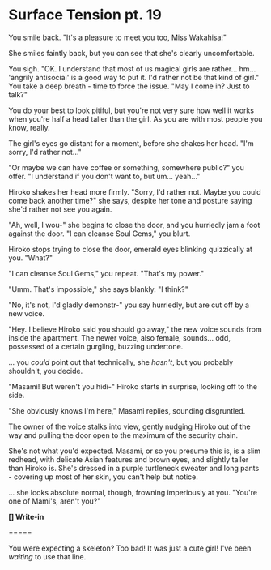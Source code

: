 # Surface Tension pt. 19

You smile back. "It's a pleasure to meet you too, Miss Wakahisa!"

She smiles faintly back, but you can see that she's clearly uncomfortable.

You sigh. "OK. I understand that most of us magical girls are rather... hm... 'angrily antisocial' is a good way to put it. I'd rather not be that kind of girl." You take a deep breath - time to force the issue. "May I come in? Just to talk?"

You do your best to look pitiful, but you're not very sure how well it works when you're half a head taller than the girl. As you are with most people you know, really.

The girl's eyes go distant for a moment, before she shakes her head. "I'm sorry, I'd rather not..."

"Or maybe we can have coffee or something, somewhere public?" you offer. "I understand if you don't want to, but um... yeah..."

Hiroko shakes her head more firmly. "Sorry, I'd rather not. Maybe you could come back another time?" she says, despite her tone and posture saying she'd rather not see you again.

"Ah, well, I wou-" she begins to close the door, and you hurriedly jam a foot against the door. "I can cleanse Soul Gems," you blurt.

Hiroko stops trying to close the door, emerald eyes blinking quizzically at you. "What?"

"I can cleanse Soul Gems," you repeat. "That's my power."

"Umm. That's impossible," she says blankly. "I think?"

"No, it's not, I'd gladly demonstr-" you say hurriedly, but are cut off by a new voice.

"Hey. I believe Hiroko said you should go away," the new voice sounds from inside the apartment. The newer voice, also female, sounds... odd, possessed of a certain gurgling, buzzing undertone.

... you *could* point out that technically, she *hasn't*, but you probably shouldn't, you decide.

"Masami! But weren't you hidi-" Hiroko starts in surprise, looking off to the side.

"She obviously knows I'm here," Masami replies, sounding disgruntled.

The owner of the voice stalks into view, gently nudging Hiroko out of the way and pulling the door open to the maximum of the security chain.

She's not what you'd expected. Masami, or so you presume this is, is a slim redhead, with delicate Asian features and brown eyes, and slightly taller than Hiroko is. She's dressed in a purple turtleneck sweater and long pants - covering up most of her skin, you can't help but notice.

... she looks absolute normal, though, frowning imperiously at you. "You're one of Mami's, aren't you?"

**\[] Write-in**

\=====​

You were expecting a skeleton? Too bad! It was just a cute girl! I've been *waiting* to use that line.

